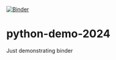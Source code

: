 [![Binder](https://mybinder.org/badge_logo.svg)](https://mybinder.org/v2/gh/domgudhi/python-demo-2024/HEAD)

# python-demo-2024
Just demonstrating binder
